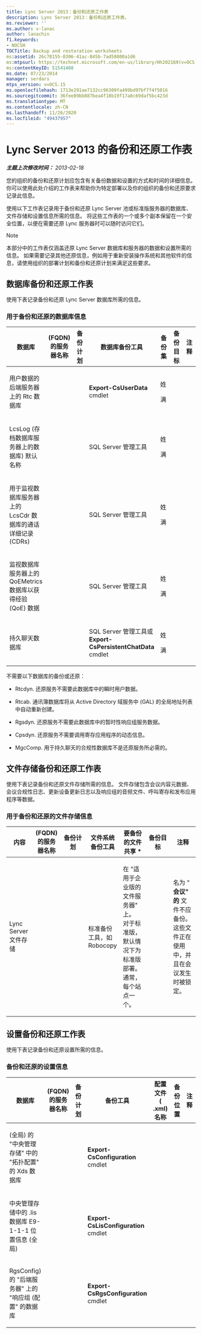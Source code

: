```yaml
---
title: Lync Server 2013：备份和还原工作表
description: Lync Server 2013：备份和还原工作表。
ms.reviewer: ''
ms.author: v-lanac
author: lanachin
f1.keywords:
- NOCSH
TOCTitle: Backup and restoration worksheets
ms:assetid: 26c78155-0306-41ac-845b-7ad58000a1d6
ms:mtpsurl: https://technet.microsoft.com/en-us/library/Hh202169(v=OCS.15)
ms:contentKeyID: 51541460
ms.date: 07/23/2014
manager: serdars
mtps_version: v=OCS.15
ms.openlocfilehash: 1713e291ae7132cc96309fa499bd97bf7f4f5016
ms.sourcegitcommit: 36fee89bb887bea4f18b19f17a8c69daf5bc423d
ms.translationtype: MT
ms.contentlocale: zh-CN
ms.lasthandoff: 11/26/2020
ms.locfileid: "49437957"
---
```

# <a name="backup-and-restoration-worksheets-for-lync-server-2013"></a>Lync Server 2013 的备份和还原工作表

<div data-xmlns="http://www.w3.org/1999/xhtml">

<div class="topic" data-xmlns="http://www.w3.org/1999/xhtml" data-msxsl="urn:schemas-microsoft-com:xslt" data-cs="https://msdn.microsoft.com/">

<div data-asp="https://msdn2.microsoft.com/asp">



</div>

<div id="mainSection">

<div id="mainBody">

<span> </span>

_**主题上次修改时间：** 2013-02-18_

您的组织的备份和还原计划应包含有关备份数据和设置的方式和时间的详细信息。 你可以使用此处介绍的工作表来帮助你为特定部署以及你的组织的备份和还原要求记录此信息。

使用以下工作表记录用于备份和还原 Lync Server 池或标准版服务器的数据库、文件存储和设置信息所需的信息。 将这些工作表的一个或多个副本保留在一个安全位置，以便在需要还原 Lync 服务器时可以随时访问它们。

<div>


> [!NOTE]  
> 本部分中的工作表仅涵盖还原 Lync Server 数据库和服务器的数据和设置所需的信息。 如果需要记录其他还原信息，例如用于重新安装操作系统和其他软件的信息，请使用组织的部署计划和备份和还原计划来满足这些要求。



</div>

<div>

## <a name="database-backup-and-restoration-worksheet"></a>数据库备份和还原工作表

使用下表记录备份和还原 Lync Server 数据库所需的信息。

### <a name="database-information-for-backup-and-restoration"></a>用于备份和还原的数据库信息

<table style="width:100%;">
<colgroup>
<col style="width: 14%" />
<col style="width: 14%" />
<col style="width: 14%" />
<col style="width: 14%" />
<col style="width: 14%" />
<col style="width: 14%" />
<col style="width: 14%" />
</colgroup>
<thead>
<tr class="header">
<th>数据库</th>
<th> (FQDN) 的服务器名称</th>
<th>备份计划</th>
<th>数据库备份工具</th>
<th>备份集</th>
<th>备份目标</th>
<th>注释</th>
</tr>
</thead>
<tbody>
<tr class="odd">
<td><p>用户数据的后端服务器上的 Rtc 数据库</p></td>
<td><p>                    </p></td>
<td><p>                    </p></td>
<td><p><strong>Export-CsUserData</strong> cmdlet</p></td>
<td><p>姓</p>
<p>满</p>
<p>                   </p></td>
<td><p>                    </p></td>
<td><p>                    </p></td>
</tr>
<tr class="even">
<td><p>LcsLog (存档数据库服务器上的数据库) 默认名称</p></td>
<td><p> </p></td>
<td><p> </p></td>
<td><p>SQL Server 管理工具</p></td>
<td><p>姓</p>
<p>满</p></td>
<td><p> </p></td>
<td><p> </p></td>
</tr>
<tr class="odd">
<td><p>用于监视数据库服务器上的 LcsCdr 数据库的通话详细记录 (CDRs) </p></td>
<td><p> </p></td>
<td><p> </p></td>
<td><p>SQL Server 管理工具</p></td>
<td><p>姓</p>
<p>满</p></td>
<td><p> </p></td>
<td><p> </p></td>
</tr>
<tr class="even">
<td><p>监视数据库服务器上的 QoEMetrics 数据库以获得经验 (QoE) 数据</p></td>
<td><p> </p></td>
<td><p> </p></td>
<td><p>SQL Server 管理工具</p></td>
<td><p>姓</p>
<p>满</p></td>
<td><p> </p></td>
<td><p> </p></td>
</tr>
<tr class="odd">
<td><p>持久聊天数据库</p></td>
<td></td>
<td></td>
<td><p>SQL Server 管理工具或 <strong>Export-CsPersistentChatData</strong> cmdlet</p></td>
<td><p>姓</p>
<p>满</p></td>
<td></td>
<td></td>
</tr>
</tbody>
</table>


不需要以下数据库的备份或还原：

  - Rtcdyn. 还原服务不需要此数据库中的瞬时用户数据。

  - Rtcab. 通讯簿数据库将从 Active Directory 域服务中 (GAL) 的全局地址列表中自动重新创建。

  - Rgsdyn. 还原服务不需要此数据库中的暂时性响应组服务数据。

  - Cpsdyn. 还原服务不需要调用寄存应用程序的动态信息。

  - MgcComp. 用于持久聊天的合规性数据库不是还原服务所必需的。

</div>

<div>

## <a name="file-store-backup-and-restoration-worksheet"></a>文件存储备份和还原工作表

使用下表记录备份和还原文件存储所需的信息。 文件存储包含会议内容元数据、会议合规性日志、更新设备更新日志以及响应组的音频文件、呼叫寄存和发布应用程序等数据。

### <a name="file-store-information-for-backup-and-restoration"></a>用于备份和还原的文件存储信息

<table style="width:100%;">
<colgroup>
<col style="width: 14%" />
<col style="width: 14%" />
<col style="width: 14%" />
<col style="width: 14%" />
<col style="width: 14%" />
<col style="width: 14%" />
<col style="width: 14%" />
</colgroup>
<thead>
<tr class="header">
<th>内容</th>
<th> (FQDN) 的服务器名称</th>
<th>备份计划</th>
<th>文件系统备份工具</th>
<th>要备份的文件共享 *</th>
<th>备份目标</th>
<th>注释</th>
</tr>
</thead>
<tbody>
<tr class="odd">
<td><p>Lync Server 文件存储</p></td>
<td></td>
<td></td>
<td><p>标准备份工具，如 Robocopy</p></td>
<td><p>在 "适用于企业版的文件服务器" 上。 对于标准版，默认情况下为标准版部署。 通常，每个站点一个。</p></td>
<td></td>
<td><p>名为 " <strong>会议" 的</strong> 文件不应备份。 这些文件正在使用中，并且在会议发生时被锁定。</p></td>
</tr>
</tbody>
</table>


</div>

<div>

## <a name="settings-backup-and-restoration-worksheet"></a>设置备份和还原工作表

使用下表记录备份和还原设置所需的信息。

### <a name="settings-information-for-backup-and-restoration"></a>备份和还原的设置信息

<table style="width:100%;">
<colgroup>
<col style="width: 14%" />
<col style="width: 14%" />
<col style="width: 14%" />
<col style="width: 14%" />
<col style="width: 14%" />
<col style="width: 14%" />
<col style="width: 14%" />
</colgroup>
<thead>
<tr class="header">
<th>数据库</th>
<th> (FQDN) 的服务器名称</th>
<th>备份计划</th>
<th>备份工具</th>
<th>配置文件 ( .xml) 名称</th>
<th>备份位置</th>
<th>注释</th>
</tr>
</thead>
<tbody>
<tr class="odd">
<td><p> (全局) 的 "中央管理存储" 中的 "拓扑配置" 的 Xds 数据库</p></td>
<td><p>                    </p></td>
<td><p>                    </p></td>
<td><p><strong>Export-CsConfiguration</strong> cmdlet</p></td>
<td><p>                   </p></td>
<td><p>                    </p></td>
<td><p>                   </p></td>
</tr>
<tr class="even">
<td><p>中央管理存储中的 .lis 数据库 E9-1-1-1 位置信息 (全局) </p></td>
<td><p> </p></td>
<td><p> </p></td>
<td><p><strong>Export-CsLisConfiguration</strong> cmdlet</p></td>
<td></td>
<td><p> </p></td>
<td><p>                    </p></td>
</tr>
<tr class="odd">
<td><p>RgsConfig) 的 "后端服务器" 上的 "响应组 (配置" 的数据库</p></td>
<td><p> </p></td>
<td><p> </p></td>
<td><p><strong>Export-CsRgsConfiguration</strong> cmdlet</p></td>
<td></td>
<td><p> </p></td>
<td><p>                    </p></td>
</tr>
</tbody>
</table>


</div>

</div>

<span> </span>

</div>

</div>

</div>

